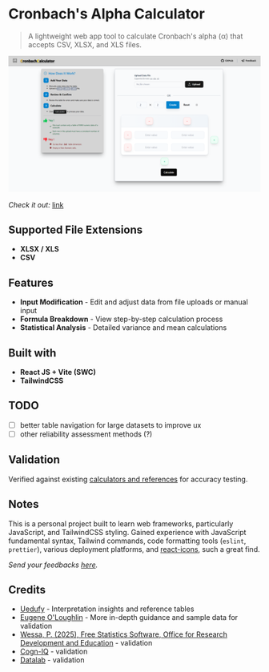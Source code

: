 # Cronbach's Alpha Calculator

> A lightweight web app tool to calculate Cronbach's alpha (α) that accepts CSV, XLSX, and XLS files.

<p align="center">
 <img src="lp.png" alt="comparison image" />
</p>

*Check it out:* <a href="link" target="_blank" rel="noopener noreferrer">link</a>

## Supported File Extensions

- **XLSX / XLS**
- **CSV**

## Features

- **Input Modification** - Edit and adjust data from file uploads or manual input
- **Formula Breakdown** - View step-by-step calculation process
- **Statistical Analysis** - Detailed variance and mean calculations

## Built with

- **React JS + Vite (SWC)**
- **TailwindCSS**

## TODO

- [ ] better table navigation for large datasets to improve ux
- [ ] other reliability assessment methods (?)

## Validation

Verified against existing <a href="https://www.canva.com/design/DAGv_1uZTjU/5WjqaU-uwj2cLHTULlKvFQ/view?utm_content=DAGv_1uZTjU&utm_campaign=designshare&utm_medium=link2&utm_source=uniquelinks&utlId=ha097b70846" target="_blank" rel="noopener noreferrer">calculators and references</a> for accuracy testing.

## Notes

This is a personal project built to learn web frameworks, particularly JavaScript, and TailwindCSS styling. Gained experience with JavaScript fundamental syntax, Tailwind commands, code formatting tools (`eslint`, `prettier`), various deployment platforms, and <a href="https://react-icons.github.io/react-icons/" target="_blank" rel="noopener noreferrer">react-icons</a>, such a great find.

*Send your feedbacks <a href="link" target="_blank" rel="noopener noreferrer">here</a>.*

## Credits

- <a href="https://uedufy.com/how-to-calculate-cronbachs-alpha-in-excel/" target="_blank" rel="noopener noreferrer">Uedufy</a> - Interpretation insights and reference tables  
- <a href="https://youtu.be/Hgf22LMcOHc" target="_blank" rel="noopener noreferrer">Eugene O'Loughlin</a> - More in-depth guidance and sample data for validation  
- <a href="https://www.wessa.net/rwasp_cronbach.wasp#cite" target="_blank" rel="noopener noreferrer">Wessa, P. (2025), Free Statistics Software, Office for Research Development and Education</a> - validation
- <a href="https://www.cogn-iq.org/statistical-tools/cronbach-alpha.html" target="_blank" rel="noopener noreferrer">Cogn-IQ</a> - validation  
- <a href="https://datatab.net/statistics-calculator/reliability-analysis/cronbachs-alpha-calculator?example=Cronbachs_Alpha" target="_blank" rel="noopener noreferrer">Datalab</a> - validation  
